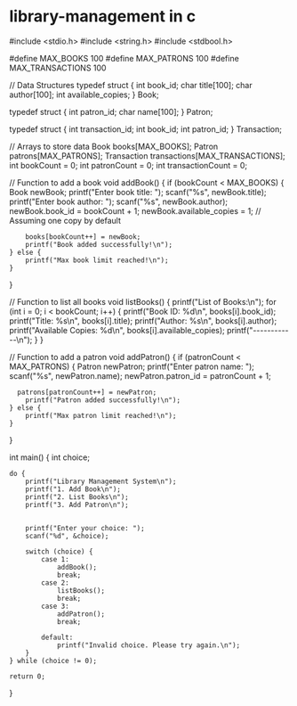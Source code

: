 # library-management in c
#include <stdio.h>
#include <string.h>
#include <stdbool.h>

#define MAX_BOOKS 100
#define MAX_PATRONS 100
#define MAX_TRANSACTIONS 100

// Data Structures
typedef struct {
    int book_id;
    char title[100];
    char author[100];
    int available_copies;
} Book;

typedef struct {
    int patron_id;
    char name[100];
} Patron;

typedef struct {
    int transaction_id;
    int book_id;
    int patron_id;
} Transaction;

// Arrays to store data
Book books[MAX_BOOKS];
Patron patrons[MAX_PATRONS];
Transaction transactions[MAX_TRANSACTIONS];
int bookCount = 0;
int patronCount = 0;
int transactionCount = 0;

// Function to add a book
void addBook() {
    if (bookCount < MAX_BOOKS) {
        Book newBook;
        printf("Enter book title: ");
        scanf("%s", newBook.title);
        printf("Enter book author: ");
        scanf("%s", newBook.author);
        newBook.book_id = bookCount + 1;
        newBook.available_copies = 1; // Assuming one copy by default

        books[bookCount++] = newBook;
        printf("Book added successfully!\n");
    } else {
        printf("Max book limit reached!\n");
    }
}

// Function to list all books
void listBooks() {
    printf("List of Books:\n");
    for (int i = 0; i < bookCount; i++) {
        printf("Book ID: %d\n", books[i].book_id);
        printf("Title: %s\n", books[i].title);
        printf("Author: %s\n", books[i].author);
        printf("Available Copies: %d\n", books[i].available_copies);
        printf("------------\n");
    }
}

// Function to add a patron
void addPatron() {
    if (patronCount < MAX_PATRONS) {
        Patron newPatron;
        printf("Enter patron name: ");
        scanf("%s", newPatron.name);
        newPatron.patron_id = patronCount + 1;

      patrons[patronCount++] = newPatron;
        printf("Patron added successfully!\n");
    } else {
        printf("Max patron limit reached!\n");
    }
}




int main() {
    int choice;

    do {
        printf("Library Management System\n");
        printf("1. Add Book\n");
        printf("2. List Books\n");
        printf("3. Add Patron\n");

    
        printf("Enter your choice: ");
        scanf("%d", &choice);

        switch (choice) {
            case 1:
                addBook();
                break;
            case 2:
                listBooks();
                break;
            case 3:
                addPatron();
                break;
          
            default:
                printf("Invalid choice. Please try again.\n");
        }
    } while (choice != 0);

    return 0;
}
